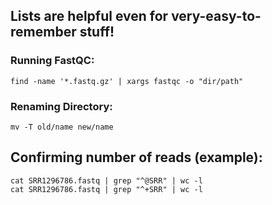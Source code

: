 ## Lists are helpful even for very-easy-to-remember stuff!

### Running FastQC:
```
find -name '*.fastq.gz' | xargs fastqc -o "dir/path"
```

### Renaming Directory:
```
mv -T old/name new/name 
```

## Confirming number of reads (example):

```
cat SRR1296786.fastq | grep "^@SRR" | wc -l
cat SRR1296786.fastq | grep "^+SRR" | wc -l
```
